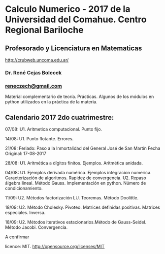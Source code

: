 # Calculo Numerico - 2017 de la Universidad del Comahue. Centro Regional Bariloche

## Profesorado y Licenciatura en Matematicas
http://crubweb.uncoma.edu.ar/

### Dr. René Cejas Bolecek
### reneczech@gmail.com

Material complementario de teoría. Prácticas. Algunos de los módulos en python utilizados en la práctica de la materia. 

## Calendario 2017 2do cuatrimestre:

07/08: U1. Aritmetica computacional. Punto fijo.

14/08: U1. Punto flotante. Errores.

21/08: Feriado:  Paso a la Inmortalidad del General José de San Martín Fecha Original: 17-08-2017

28/08: U1. Aritmética a dígitos finitos. Ejemplos. Aritmética anidada. 

04/08: U1. Ejemplos derivada numérica. Ejemplos integracion numerica. Caracterización de algoritmos. Rapidez de convergencia.  U2. Repaso álgebra lineal. Método Gauss. Implementación en python. Número de condicionamiento.

11/09: U2. Métodos factorización LU. Teoremas. Método Doolittle.

18/09: U2. Método Cholesky. Pivoteo. Matrices definidas positivas. Matrices especiales. Inversa.

18/09: U2. Métodos iterativos estacionarios.Método de Gauss-Seidel. Método Jacobi. Convergencia.

A confirmar 

licence: MIT. http://opensource.org/licenses/MIT 
